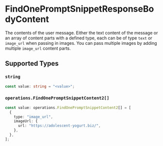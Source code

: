 # FindOnePromptSnippetResponseBodyContent

The contents of the user message. Either the text content of the message or an array of content parts with a defined type, each can be of type `text` or `image_url` when passing in images. You can pass multiple images by adding multiple `image_url` content parts. 


## Supported Types

### `string`

```typescript
const value: string = "<value>";
```

### `operations.FindOnePromptSnippetContent2[]`

```typescript
const value: operations.FindOnePromptSnippetContent2[] = [
  {
    type: "image_url",
    imageUrl: {
      url: "https://adolescent-yogurt.biz/",
    },
  },
];
```

